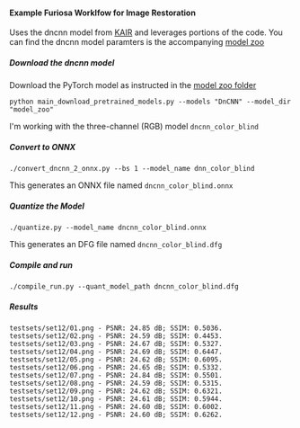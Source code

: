 #### Example Furiosa Worklfow for Image Restoration

Uses the dncnn model from [KAIR](https://github.com/cszn/KAIR) and leverages portions of the code.
You can find the dncnn model paramters is the accompanying [model zoo](https://github.com/cszn/KAIR/tree/master/model_zoo) 


##### Download the dncnn model
Download the PyTorch model as instructed in the [model zoo folder](https://github.com/cszn/KAIR/tree/master/model_zoo)
```
python main_download_pretrained_models.py --models "DnCNN" --model_dir "model_zoo"
```
I'm working with the three-channel (RGB) model `dncnn_color_blind`

##### Convert to ONNX
```
./convert_dncnn_2_onnx.py --bs 1 --model_name dnn_color_blind
```
This generates an ONNX file named `dncnn_color_blind.onnx`

##### Quantize the Model
```
./quantize.py --model_name dncnn_color_blind.onnx
```
This generates an DFG file named `dncnn_color_blind.dfg`

##### Compile and run
```
./compile_run.py --quant_model_path dncnn_color_blind.dfg
```

##### Results
```
testsets/set12/01.png - PSNR: 24.85 dB; SSIM: 0.5036.
testsets/set12/02.png - PSNR: 24.59 dB; SSIM: 0.4453.
testsets/set12/03.png - PSNR: 24.67 dB; SSIM: 0.5327.
testsets/set12/04.png - PSNR: 24.69 dB; SSIM: 0.6447.
testsets/set12/05.png - PSNR: 24.62 dB; SSIM: 0.6095.
testsets/set12/06.png - PSNR: 24.65 dB; SSIM: 0.5332.
testsets/set12/07.png - PSNR: 24.84 dB; SSIM: 0.5501.
testsets/set12/08.png - PSNR: 24.59 dB; SSIM: 0.5315.
testsets/set12/09.png - PSNR: 24.62 dB; SSIM: 0.6321.
testsets/set12/10.png - PSNR: 24.61 dB; SSIM: 0.5944.
testsets/set12/11.png - PSNR: 24.60 dB; SSIM: 0.6002.
testsets/set12/12.png - PSNR: 24.60 dB; SSIM: 0.6262.

```
